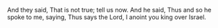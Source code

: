 And they said, That is not true; tell us now. And he said, Thus and so he spoke to me, saying, Thus says the Lord, I anoint you king over Israel.
